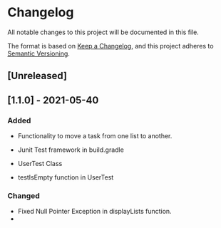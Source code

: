 # Changelog
All notable changes to this project will be documented in this file.

The format is based on [Keep a Changelog](https://keepachangelog.com/en/1.0.0/),
and this project adheres to [Semantic Versioning](https://semver.org/spec/v2.0.0.html).

## [Unreleased]

## [1.1.0] - 2021-05-40
### Added

- Functionality to move a task from one list to another. 

- Junit Test framework in build.gradle
- UserTest Class 
- testIsEmpty function in UserTest

### Changed

- Fixed Null Pointer Exception in displayLists function.
- 




